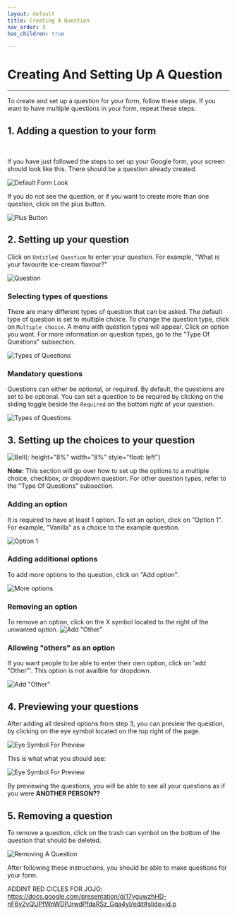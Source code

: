 ```yaml
---
layout: default
title: Creating A Question
nav_order: 3
has_children: true

---
```


# Creating And Setting Up A Question

---

To create and set up a question for your form, follow these steps. If you want to have multiple questions in your form, repeat these steps.


## 1. Adding a question to your form

  <br />

  If you have just followed the steps to set up your Google form, your screen should look like this. There should be a question already created.

  ![Default Form Look](https://github.com/kevtrng/Google-Forms-Guide/blob/gh-pages/docs/images/addingQuestions/1_defaultQuestion.png?raw=true)

  If you do not see the question, or if you want to create more than one question, click on the plus button.

  ![Plus Button](https://github.com/kevtrng/Google-Forms-Guide/blob/gh-pages/docs/images/addingQuestions/1_addingAQuestion.png?raw=true)

## 2. Setting up your question

  Click on `Untitled Question` to enter your question. For example, "What is your favourite ice-cream flavour?"

  ![Question](https://github.com/kevtrng/Google-Forms-Guide/blob/gh-pages/docs/images/addingQuestions/2_Question.png?raw=true)

### Selecting types of questions

  There are many different types of question that can be asked. The default type of question is set to multiple choice. To change the question type, click on `Multiple choice`. A menu with question types will appear. Click on option you want. For more information on question types, go to the "Type Of Questions" subsection.

  ![Types of Questions](https://github.com/kevtrng/Google-Forms-Guide/blob/gh-pages/docs/images/addingQuestions/2_TypesOfQuestions.png?raw=true)

### Mandatory questions

  Questions can either be optional, or required. By default, the questions are set to be optional. You can set a question to be required by clicking on the sliding toggle beside the `Required` on the bottom right of your question.

  ![Types of Questions](https://github.com/kevtrng/Google-Forms-Guide/blob/gh-pages/docs/images/addingQuestions/2_requiredQuestion.png?raw=true)

## 3. Setting up the choices to your question

  ![Bell](https://github.com/kevtrng/Google-Forms-Guide/blob/gh-pages/docs/images/icons/bell.png?raw=true){: height="8%" width="8%" style="float: left"}

  **Note:** This section will go over how to set up the options to a multiple choice, checkbox, or dropdown question. For other question types, refer to the "Type Of Questions" subsection.
  <br/>

### Adding an option

  It is required to have at least 1 option. To set an option, click on "Option 1". For example, "Vanilla" as a choice to the example question.

  ![Option 1](https://github.com/kevtrng/Google-Forms-Guide/blob/gh-pages/docs/images/addingQuestions/3_firstOptions.png?raw=true)

### Adding additional options

  To add more options to the question, click on "Add option".

  ![More options](https://github.com/kevtrng/Google-Forms-Guide/blob/gh-pages/docs/images/addingQuestions/3_moreOptions.png?raw=true)

### Removing an option

  To remove an option, click on the X symbol located to the right of the unwanted option.
  ![Add "Other"](https://github.com/kevtrng/Google-Forms-Guide/blob/gh-pages/docs/images/addingQuestions/3_removeOption.png?raw=true)

### Allowing "others" as an option

  If you want people to be able to enter their own option, click on 'add "Other"'. This option is not availble for dropdown.

  ![Add "Other"](https://github.com/kevtrng/Google-Forms-Guide/blob/gh-pages/docs/images/addingQuestions/3_addOther.png?raw=true)

## 4. Previewing your questions

  After adding all desired options from step 3, you can preview the question, by clicking on the eye symbol located on the top right of the page.

  ![Eye Symbol For Preview](https://github.com/kevtrng/Google-Forms-Guide/blob/gh-pages/docs/images/addingQuestions/4_eyeSymbol.png?raw=true)  

  This is what what you should see:

  ![Eye Symbol For Preview](https://github.com/kevtrng/Google-Forms-Guide/blob/gh-pages/docs/images/addingQuestions/4_preview.png?raw=true)  

  By previewing the questions, you will be able to see all your questions as if you were **ANOTHER PERSON??**

## 5. Removing a question

  To remove a question, click on the trash can symbol on the bottom of the question that should be deleted.

  ![Removing A Question](https://github.com/kevtrng/Google-Forms-Guide/blob/gh-pages/docs/images/addingQuestions/5_removingQuestion.png?raw=true)

After following these instructions, you should be able to make questions for your form.

ADDINT RED CICLES FOR JOJO:
https://docs.google.com/presentation/d/17yguwzhHD-nF6y2vQUPfWnWDPJrwdPfdaRSz_Gqa4yI/edit#slide=id.p
